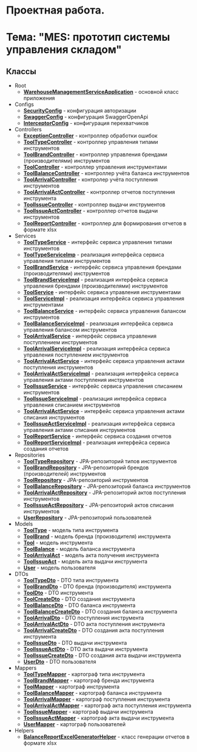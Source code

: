 # Проектная работа.

# Тема: "MES: прототип системы управления складом"

## Классы

* Root
    * **[WarehouseManagementServiceApplication](src/main/java/ru/otus/hw/WarehouseManagementServiceApplication.java)** -
      основной класс приложения
* Configs
    * **[SecurityConfig](src/main/java/ru/otus/hw/configs/SecurityConfig.java)** - конфигурация авторизации
    * **[SwaggerConfig](src/main/java/ru/otus/hw/configs/SwaggerConfig.java)** - конфигурация SwaggerOpenApi
    * **[InterceptorConfig](src/main/java/ru/otus/hw/configs/InterceptorConfig.java)** - конфигурация перехватчиков
* Controllers
    * **[ExceptionController](src/main/java/ru/otus/hw/controllers/ExceptionController.java)** - контроллер обработки
      ошибок
    * **[ToolTypeController](src/main/java/ru/otus/hw/controllers/ToolTypeController.java)** - контроллер управления
      типами инструментов
    * **[ToolBrandController](src/main/java/ru/otus/hw/controllers/ToolBrandController.java)** - контроллер управления
      брендами (производителями) инструментов
    * **[ToolController](src/main/java/ru/otus/hw/controllers/ToolController.java)** - контроллер управления
      инструментами
    * **[ToolBalanceController](src/main/java/ru/otus/hw/controllers/ToolBalanceController.java)** - контроллер учёта
      баланса инструментов
    * **[ToolArrivalController](src/main/java/ru/otus/hw/controllers/ToolArrivalController.java)** - контролер учёта
      поступления инструментов
    * **[ToolArrivalActController](src/main/java/ru/otus/hw/controllers/ToolArrivalActController.java)** - контроллер
      отчетов поступления инструмента
    * **[ToolIssueController](src/main/java/ru/otus/hw/controllers/ToolIssueController.java)** - контроллер
      выдачи инструментов
    * **[ToolIssueActController](src/main/java/ru/otus/hw/controllers/ToolIssueActController.java)** - контроллер
      отчетов выдачи инструментов
    * **[ToolReportController](src/main/java/ru/otus/hw/controllers/ToolReportController.java)** - контроллер для
      формирования отчетов в формате xlsx
* Services
    * **[ToolTypeService](src/main/java/ru/otus/hw/services/ToolTypeService.java)** - интерфейс сервиса управления
      типами инструментов
    * **[ToolTypeServiceImp](src/main/java/ru/otus/hw/services/ToolTypeServiceImp.java)** - реализация интерфейса
      сервиса управления типами инструментов
    * **[ToolBrandService](src/main/java/ru/otus/hw/services/ToolBrandService.java)** - интерфейс сервиса управления
      брендами (производителями) инструментов
    * **[ToolBrandServiceImpl](src/main/java/ru/otus/hw/services/ToolBrandServiceImpl.java)** - реализация интерфейса
      сервиса управления брендами (производителями) инструментов
    * **[ToolService](src/main/java/ru/otus/hw/services/ToolService.java)** - интерфейс сервиса управления
      инструментами
    * **[ToolServiceImpl](src/main/java/ru/otus/hw/services/ToolServiceImpl.java)** - реализация интерфейса
      сервиса управления инструментами
    * **[ToolBalanceService](src/main/java/ru/otus/hw/services/ToolBalanceService.java)** - интерфейс сервиса управления
      балансом инструментов
    * **[ToolBalanceServiceImpl](src/main/java/ru/otus/hw/services/ToolBalanceServiceImpl.java)** - реализация
      интерфейса сервиса управления балансом инструментов
    * **[ToolArrivalService](src/main/java/ru/otus/hw/services/ToolArrivalService.java)** - интерфейс сервиса управления
      поступлением инструментов
    * **[ToolArrivalServiceImpl](src/main/java/ru/otus/hw/services/ToolArrivalServiceImpl.java)** - реализация
      интерфейса сервиса управления поступлением инструментов
    * **[ToolArrivalActService](src/main/java/ru/otus/hw/services/ToolArrivalActService.java)** - интерфейс сервиса
      управления актами поступления инструментов
    * **[ToolArrivalActServiceImpl](src/main/java/ru/otus/hw/services/ToolArrivalActServiceImpl.java)** - реализация
      интерфейса сервиса управления актами поступления инструментов
    * **[ToolIssueService](src/main/java/ru/otus/hw/services/ToolIssueService.java)** - интерфейс сервиса управления
      списанием инструментов
    * **[ToolIssueServiceImpl](src/main/java/ru/otus/hw/services/ToolIssueServiceImpl.java)** - реализация
      интерфейса сервиса управления списанием инструментов
    * **[ToolArrivalActService](src/main/java/ru/otus/hw/services/ToolIssueActService.java)** - интерфейс сервиса
      управления актами списания инструментов
    * **[ToolIssueActServiceImpl](src/main/java/ru/otus/hw/services/ToolIssueActServiceImpl.java)** - реализация
      интерфейса сервиса управления актами списания инструментов
    * **[ToolReportService](src/main/java/ru/otus/hw/services/ToolReportService.java)** - интерфейс сервиса создания
      отчетов
    * **[ToolReportServiceImpl](src/main/java/ru/otus/hw/services/ToolReportServiceImpl.java)** - реализация
      интерфейса сервиса создания отчетов
* Repositories
    * **[ToolTypeRepository](src/main/java/ru/otus/hw/repositories/ToolTypeRepository.java)** - JPA-репозиторий типов
      инструментов
    * **[ToolBrandRepository](src/main/java/ru/otus/hw/repositories/ToolBrandRepository.java)** - JPA-репозиторий
      брендов (производителей) инструментов
    * **[ToolRepository](src/main/java/ru/otus/hw/repositories/ToolRepository.java)** - JPA-репозиторий инструментов
    * **[ToolBalanceRepository](src/main/java/ru/otus/hw/repositories/ToolBalanceRepository.java)** - JPA-репозиторий
      баланса инструментов
    * **[ToolArrivalActRepository](src/main/java/ru/otus/hw/repositories/ToolArrivalActRepository.java)** -
      JPA-репозиторий актов поступления инструментов
    * **[ToolIssueActRepository](src/main/java/ru/otus/hw/repositories/ToolIssueActRepository.java)** -
      JPA-репозиторий актов списания инструментов
    * **[UserRepository](src/main/java/ru/otus/hw/repositories/UserRepository.java)** - JPA-репозиторий пользователей
* Models
    * **[ToolType](src/main/java/ru/otus/hw/models/ToolType.java)** - модель типа инструмента
    * **[ToolBrand](src/main/java/ru/otus/hw/models/ToolBrand.java)** - модель бренда (производителя) инструмента
    * **[Tool](src/main/java/ru/otus/hw/models/Tool.java)** - модель инструмента
    * **[ToolBalance](src/main/java/ru/otus/hw/models/ToolBalance.java)** - модель баланса инструмента
    * **[ToolArrivalAct](src/main/java/ru/otus/hw/models/ToolArrivalAct.java)** - модель акта получения инструмента
    * **[ToolIssueAct](src/main/java/ru/otus/hw/models/ToolIssueAct.java)** - модель акта выдачи инструмента
    * **[User](src/main/java/ru/otus/hw/models/User.java)** - модель пользователя
* DTOs
    * **[ToolTypeDto](src/main/java/ru/otus/hw/dto/ToolTypeDto.java)** - DTO типа инструмента
    * **[ToolBrandDto](src/main/java/ru/otus/hw/dto/ToolBrandDto.java)** - DTO бренда (производителя) инструмента
    * **[ToolDto](src/main/java/ru/otus/hw/dto/ToolDto.java)** - DTO инструмента
    * **[ToolCreateDto](src/main/java/ru/otus/hw/dto/ToolCreateDto.java)** - DTO создания инструмента
    * **[ToolBalanceDto](src/main/java/ru/otus/hw/dto/ToolBalanceDto.java)** - DTO баланса инструмента
    * **[ToolBalanceCreateDto](src/main/java/ru/otus/hw/dto/ToolBalanceCreateDto.java)** - DTO создания баланса
      инструмента
    * **[ToolArrivalDto](src/main/java/ru/otus/hw/dto/ToolArrivalDto.java)** - DTO поступления инструмента
    * **[ToolArrivalActDto](src/main/java/ru/otus/hw/dto/ToolArrivalActDto.java)** - DTO акта поступления инструмента
    * **[ToolArrivalCreateDto](src/main/java/ru/otus/hw/dto/ToolArrivalCreateDto.java)** - DTO создания акта поступления
      инструмента
    * **[ToolIssueDto](src/main/java/ru/otus/hw/dto/ToolIssueDto.java)** - DTO выдачи инструмента
    * **[ToolIssueActDto](src/main/java/ru/otus/hw/dto/ToolIssueActDto.java)** - DTO акта выдачи инструмента
    * **[ToolIssueCreateDto](src/main/java/ru/otus/hw/dto/ToolIssueCreateDto.java)** - DTO создания акта выдачи
      инструмента
    * **[UserDto](src/main/java/ru/otus/hw/dto/UserDto.java)** - DTO пользователя
* Mappers
    * **[ToolTypeMapper](src/main/java/ru/otus/hw/mappers/ToolTypeMapper.java)** - картограф типа инструмента
    * **[ToolBrandMapper](src/main/java/ru/otus/hw/mappers/ToolBrandMapper.java)** - картограф бренда инструмента
    * **[ToolMapper](src/main/java/ru/otus/hw/mappers/ToolMapper.java)** - картограф инструмента
    * **[ToolBalanceMapper](src/main/java/ru/otus/hw/mappers/ToolBalanceMapper.java)** - картограф баланса инструмента
    * **[ToolArrivalMapper](src/main/java/ru/otus/hw/mappers/ToolArrivalMapper.java)** - картограф поступления
      инструмента
    * **[ToolArrivalActMapper](src/main/java/ru/otus/hw/mappers/ToolArrivalActMapper.java)** - картограф акта
      поступления инструмента
    * **[ToolIssueMapper](src/main/java/ru/otus/hw/mappers/ToolIssueMapper.java)** - картограф выдачи инструмента
    * **[ToolIssueActMapper](src/main/java/ru/otus/hw/mappers/ToolIssueActMapper.java)** - картограф акта выдачи
      инструмента
    * **[UserMapper](src/main/java/ru/otus/hw/mappers/UserMapper.java)** - картограф пользователей
* Helpers
    * **[BalanceReportExcelGeneratorHelper](src/main/java/ru/otus/hw/helpers/BalanceReportExcelGeneratorHelper.java)** -
      класс генерации отчетов в формате xlsx
    